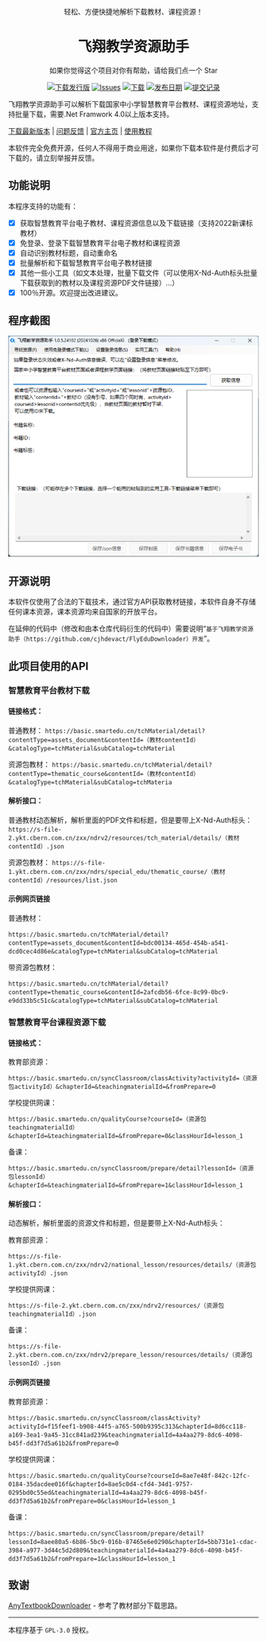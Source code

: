 <p align="center">轻松、方便快捷地解析下载教材、课程资源！</p>

<h1 align="center">
  飞翔教学资源助手
</h1>

<p align="center">如果你觉得这个项目对你有帮助，请给我们点一个 Star</p>

<p align="center">
  <a href="https://github.com/cjhdevact/FlyEduDownloader/releases/latest"><img src="https://img.shields.io/github/downloads/cjhdevact/FlyEduDownloader/total?color=%239F7AEA" alt="下载发行版"></a>
  <a href="#"><img src="https://img.shields.io/github/issues/cjhdevact/FlyEduDownloader?color=f76642" alt="Issues"></a>
  <a href="https://github.com/cjhdevact/FlyEduDownloader/releases/latest"><img src="https://img.shields.io/github/v/release/cjhdevact/FlyEduDownloader?color=%4CF4A8B4" alt="下载"></a>
  <a href="#"><img src="https://img.shields.io/github/release-date/cjhdevact/FlyEduDownloader?color=%23b0a3e8" alt="发布日期"></a>
  <a href="https://github.com/cjhdevact/FlyEduDownloader/commits/"><img src="https://img.shields.io/github/commit-activity/m/cjhdevact/FlyEduDownloader" alt="提交记录"></a>
</p>

飞翔教学资源助手可以解析下载国家中小学智慧教育平台教材、课程资源地址，支持批量下载，需要.Net Framwork 4.0以上版本支持。


[下载最新版本](https://github.com/cjhdevact/FlyEduDownloader/releases/latest) | [问题反馈](https://cjhdevact.github.io/otherprojects/FlyEduDownloader/feedback.html) | [官方主页](https://cjhdevact.github.io/otherprojects/FlyEduDownloader/index.html) | [使用教程](https://cjhdevact.github.io/otherprojects/FlyEduDownloader/Help/index.html)

本软件完全免费开源，任何人不得用于商业用途，如果你下载本软件是付费后才可下载的，请立刻举报并反馈。

## 功能说明

本程序支持的功能有：

- [x] 获取智慧教育平台电子教材、课程资源信息以及下载链接（支持2022新课标教材）
- [x] 免登录、登录下载智慧教育平台电子教材和课程资源
- [x] 自动识别教材标题，自动重命名
- [x] 批量解析和下载智慧教育平台电子教材链接
- [x] 其他一些小工具（如文本处理，批量下载文件（可以使用X-Nd-Auth标头批量下载获取到的教材以及课程资源PDF文件链接）...）
- [x] 100％开源。欢迎提出改进建议。

## 程序截图

![主程序界面](Assets/MainUI.png)

## 开源说明

本软件仅使用了合法的下载技术，通过官方API获取教材链接，本软件自身不存储任何课本资源，课本资源均来自国家的开放平台。

在延伸的代码中（修改和由本仓库代码衍生的代码中）需要说明“`基于飞翔教学资源助手（https://github.com/cjhdevact/FlyEduDownloader）开发`”。

## 此项目使用的API

### 智慧教育平台教材下载

#### 链接格式：

普通教材：
`https://basic.smartedu.cn/tchMaterial/detail?contentType=assets_document&contentId=（教材contentId）&catalogType=tchMaterial&subCatalog=tchMaterial`

资源包教材：
`https://basic.smartedu.cn/tchMaterial/detail?contentType=thematic_course&contentId=（教材contentId）&catalogType=tchMaterial&subCatalog=tchMateria`

#### 解析接口：

普通教材动态解析，解析里面的PDF文件和标题，但是要带上X-Nd-Auth标头：
`https://s-file-2.ykt.cbern.com.cn/zxx/ndrv2/resources/tch_material/details/（教材contentId）.json`

资源包教材：
`https://s-file-1.ykt.cbern.com.cn/zxx/ndrs/special_edu/thematic_course/（教材contentId）/resources/list.json`

#### 示例网页链接

普通教材：

`https://basic.smartedu.cn/tchMaterial/detail?contentType=assets_document&contentId=bdc00134-465d-454b-a541-dcd0cec4d86e&catalogType=tchMaterial&subCatalog=tchMaterial` 

带资源包教材：

`https://basic.smartedu.cn/tchMaterial/detail?contentType=thematic_course&contentId=2afcdb56-6fce-8c99-0bc9-e9dd33b5c51c&catalogType=tchMaterial&subCatalog=tchMaterial`

### 智慧教育平台课程资源下载

#### 链接格式：

教育部资源：

`https://basic.smartedu.cn/syncClassroom/classActivity?activityId=（资源包activityId）&chapterId=&teachingmaterialId=&fromPrepare=0` 

学校提供网课：

`https://basic.smartedu.cn/qualityCourse?courseId=（资源包teachingmaterialId）&chapterId=&teachingmaterialId=&fromPrepare=0&classHourId=lesson_1`

备课：

`https://basic.smartedu.cn/syncClassroom/prepare/detail?lessonId=（资源包lessonId）&chapterId=&teachingmaterialId=&fromPrepare=1&classHourId=lesson_1`

#### 解析接口：

动态解析，解析里面的资源文件和标题，但是要带上X-Nd-Auth标头：

教育部资源：

`https://s-file-1.ykt.cbern.com.cn/zxx/ndrv2/national_lesson/resources/details/（资源包activityId）.json`

学校提供网课：

`https://s-file-2.ykt.cbern.com.cn/zxx/ndrv2/resources/（资源包teachingmaterialId）.json`

备课：

`https://s-file-2.ykt.cbern.com.cn/zxx/ndrv2/prepare_lesson/resources/details/（资源包lessonId）.json`

#### 示例网页链接

教育部资源：

`https://basic.smartedu.cn/syncClassroom/classActivity?activityId=f15feef1-b908-44f5-a765-500b9395c313&chapterId=8d6cc118-a169-3ea1-9a45-31cc841ad239&teachingmaterialId=4a4aa279-8dc6-4098-b45f-dd3f7d5a61b2&fromPrepare=0` 

学校提供网课：

`https://basic.smartedu.cn/qualityCourse?courseId=8ae7e48f-842c-12fc-0184-35dacdee016f&chapterId=8ae5c0d4-cfd4-34d1-9757-0295bd0c55ed&teachingmaterialId=4a4aa279-8dc6-4098-b45f-dd3f7d5a61b2&fromPrepare=0&classHourId=lesson_1`

备课：

`https://basic.smartedu.cn/syncClassroom/prepare/detail?lessonId=8aee80a5-6b86-5bc9-016b-87465e6e0290&chapterId=5bb731e1-cdac-3984-a977-3d44c5d2d809&teachingmaterialId=4a4aa279-8dc6-4098-b45f-dd3f7d5a61b2&fromPrepare=1&classHourId=lesson_1`

## 致谢

[AnyTextbookDownloader](https://gitlab.com/xiaoyangtech1/AnyTextbookDownloader) - 参考了教材部分下载思路。

------------


本程序基于 `GPL-3.0` 授权。
